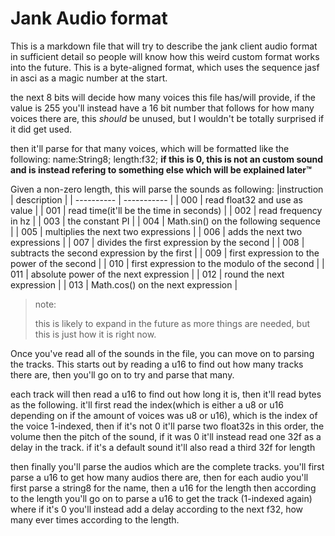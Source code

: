 # Jank Audio format
This is a markdown file that will try to describe the jank client audio format in sufficient detail so people will know how this weird custom format works into the future.
This is a byte-aligned format, which uses the sequence jasf in asci as a magic number at the start.

the next 8 bits will decide how many voices this file has/will provide, if the value is 255 you'll instead have a 16 bit number that follows for how many voices there are, this *should* be unused, but I wouldn't be totally surprised if it did get used.

then it'll parse for that many voices, which will be formatted like the following:
name:String8;
length:f32; **if this is 0, this is not an custom sound and is instead refering to something else which will be explained later™**

Given a non-zero length, this will parse the sounds as following:
|instruction | description |
| ---------- | ----------- |
| 000 | read float32 and use as value |
| 001 | read time(it'll be the time in seconds) |
| 002 | read frequency in hz |
| 003 | the constant PI |
| 004 | Math.sin() on the following sequence |
| 005 | multiplies the next two expressions |
| 006 | adds the next two expressions |
| 007 | divides the first expression by the second |
| 008 | subtracts the second expression by the first |
| 009 | first expression to the power of the second |
| 010 | first expression to the modulo of the second |
| 011 | absolute power of the next expression |
| 012 | round the next expression |
| 013 | Math.cos() on the next expression |
> note:
>
> this is likely to expand in the future as more things are needed, but this is just how it is right now.

Once you've read all of the sounds in the file, you can move on to parsing the tracks.
This starts out by reading a u16 to find out how many tracks there are, then you'll go on to try and parse that many.

each track will then read a u16 to find out how long it is, then it'll read bytes as the following.
it'll first read the index(which is either a u8 or u16 depending on if the amount of voices was u8 or u16), which is the index of the voice 1-indexed, then if it's not 0 it'll parse two float32s in this order, the volume then the pitch of the sound, if it was 0 it'll instead read one 32f as a delay in the track. if it's a default sound it'll also read a third 32f for length

then finally you'll parse the audios which are the complete tracks. you'll first parse a u16 to get how many audios there are, then for each audio you'll first parse a string8 for the name, then a u16 for the length then according to the length you'll go on to parse a u16 to get the track (1-indexed again) where if it's 0 you'll instead add a delay according to the next f32, how many ever times according to the length.
